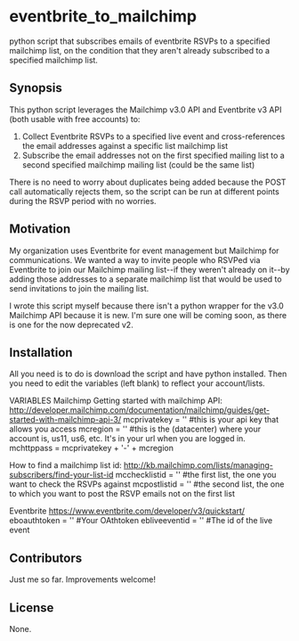 # eventbrite_to_mailchimp
python script that subscribes emails of eventbrite RSVPs to a specified mailchimp list, on the condition that they aren't already subscribed to a specified mailchimp list.

## Synopsis

This python script leverages the Mailchimp v3.0 API and Eventbrite v3 API (both usable with free accounts) to:
1) Collect Eventbrite RSVPs to a specified live event and cross-references the email addresses against a specific list mailchimp list 
2) Subscribe the email addresses not on the first specified mailing list to a second specified mailchimp mailing list (could be the same list)

There is no need to worry about duplicates being added because the POST call automatically rejects them, so the script can be run at different points during the RSVP period with no worries.

## Motivation

My organization uses Eventbrite for event management but Mailchimp for communications. We wanted a way to invite people who RSVPed via Eventbrite to join our Mailchimp mailing list--if they weren't already on it--by adding those addresses to a separate mailchimp list that would be used to send invitations to join the mailing list.

I wrote this script myself because there isn't a python wrapper for the v3.0 Mailchimp API because it is new. I'm sure one will be coming soon, as there is one for the now deprecated v2.

## Installation

All you need is to do is download the script and have python installed. 
Then you need to edit the variables (left blank) to reflect your account/lists.

VARIABLES
Mailchimp
Getting started with mailchimp API: http://developer.mailchimp.com/documentation/mailchimp/guides/get-started-with-mailchimp-api-3/
mcprivatekey = '' #this is your api key that allows you access
mcregion = '' #this is the <dc> (datacenter) where your account is, us11, us6, etc. It's in your url when you are logged in.
mchttppass = mcprivatekey + '-' + mcregion

How to find a mailchimp list id: http://kb.mailchimp.com/lists/managing-subscribers/find-your-list-id
mcchecklistid = '' #the first list, the one you want to check the RSVPs against
mcpostlistid = ''  #the second list, the one to which you want to post the RSVP emails not on the first list

Eventbrite
https://www.eventbrite.com/developer/v3/quickstart/
eboauthtoken = '' #Your OAthtoken
ebliveeventid = '' #The id of the live event

## Contributors

Just me so far. Improvements welcome!

## License

None.
